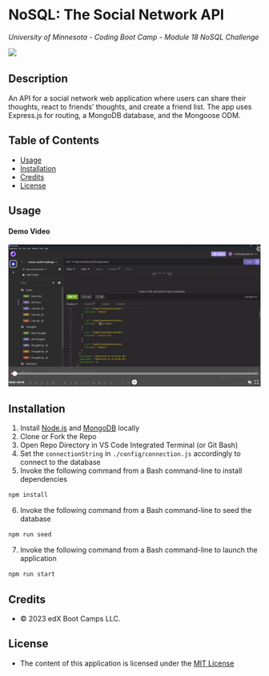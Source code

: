 # NoSQL: The Social Network API
*University of Minnesota - Coding Boot Camp - Module 18 NoSQL Challenge*

[![](https://img.shields.io/badge/License-MIT_License-blue)](https://choosealicense.com/licenses/mit/)

## Description

An API for a social network web application where users can share their thoughts, react to friends’ thoughts, and create a friend list. The app uses Express.js for routing, a MongoDB database, and the Mongoose ODM.

## Table of Contents
- [Usage](#usage)
- [Installation](#installation)
- [Credits](#credits)
- [License](#license)

## Usage

#### Demo Video

[![A video thumbnail shows the api application in the insonmia applicaiton window.](/_challenge_info/Assets/demo-video-thumbnail.png)](https://drive.google.com/file/d/1gd5yirohT-NALLFBdpyYUYjK6Am9V-r-/view)

## Installation 

1. Install [Node.js](https://nodejs.org/) and [MongoDB](https://www.mongodb.com/) locally
2. Clone or Fork the Repo
3. Open Repo Directory in VS Code Integrated Terminal (or Git Bash)
4. Set the `connectionString` in `./config/connection.js` accordingly to connect to the database
5. Invoke the following command from a Bash command-line to install dependencies
```bash
npm install
```
6. Invoke the following command from a Bash command-line to seed the database
```bash
npm run seed
```
7. Invoke the following command from a Bash command-line to launch the application
```bash
npm run start
```


## Credits
- © 2023 edX Boot Camps LLC.


## License

- The content of this application is licensed under the [MIT License](https://choosealicense.com/licenses/mit/)
